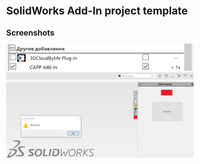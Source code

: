 # SolidWorks Add-In project template

## Screenshots
![SolidWorks Integration](Result/Images/SolidWorksIntegration.png)
![Taskpane Inregration](Result/Images/TaskpaneIntegration.png)